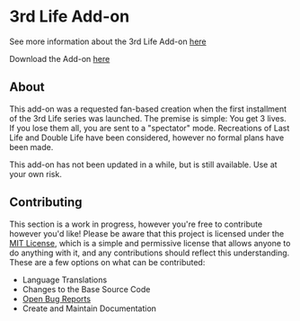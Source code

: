 # 3rd Life Add-on
See more information about the 3rd Life Add-on [here](https://cda94581.github.io/downloads/bps.html#_2021-06-10)

Download the Add-on [here](https://github.com/cda94581/3rd-life-add-on/releases)

## About
This add-on was a requested fan-based creation when the first installment of the 3rd Life series was launched. The premise is simple: You get 3 lives. If you lose them all, you are sent to a "spectator" mode. Recreations of Last Life and Double Life have been considered, however no formal plans have been made.

This add-on has not been updated in a while, but is still available. Use at your own risk.

## Contributing
This section is a work in progress, however you're free to contribute however you'd like! Please be aware that this project is licensed under the [MIT License](./LICENSE), which is a simple and permissive license that allows anyone to do anything with it, and any contributions should reflect this understanding. These are a few options on what can be contributed:
- Language Translations
- Changes to the Base Source Code
- [Open Bug Reports](https://github.com/cda94581/3rd-life-add-on/issues)
- Create and Maintain Documentation